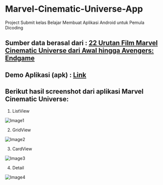 # Marvel-Cinematic-Universe-App
Project Submit kelas Belajar Membuat Aplikasi Android untuk Pemula Dicoding

## Sumber data berasal dari : [22 Urutan Film Marvel Cinematic Universe dari Awal hingga Avengers: Endgame](https://www.tokopedia.com/blog/film-daftar-urutan-marvel/)

## Demo Aplikasi (apk) : [Link](https://ufile.io/7q9i0d6m)

## Berikut hasil screenshot dari aplikasi Marvel Cinematic Universe:

1. ListView

![Image1](https://i.ibb.co/gmRjyRy/photo-2019-05-14-03-34-57.jpg)

2. GridView

![Image2](https://i.ibb.co/9vc1Hj5/photo-2019-05-14-03-34-54.jpg)

3. CardView

![Image3](https://i.ibb.co/rQbN8NG/photo-2019-05-14-03-34-50.jpg)

4. Detail

![Image4](https://i.ibb.co/nksVv1G/photo-2019-05-14-03-34-45.jpg)
